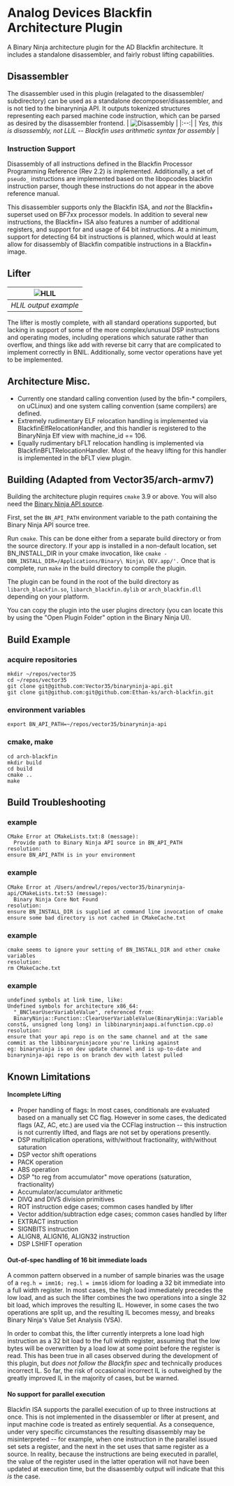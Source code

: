 # Analog Devices Blackfin Architecture Plugin
A Binary Ninja architecture plugin for the AD Blackfin architecture. It includes a standalone disassembler, and fairly robust lifting capabilities.

## Disassembler
The disassembler used in this plugin (relagated to the disassembler/ subdirectory) can be used as a standalone decomposer/disassembler, and is not tied to the binaryninja API. It outputs tokenized structures representing each parsed machine code instruction, which can be parsed as desired by the disassembler frontend.
| ![Disassembly](images/disasm.png) |
|:--:|
| *Yes, this is disassembly, not LLIL -- Blackfin uses arithmetic syntax for assembly* |
### Instruction Support
Disassembly of all instructions defined in the Blackfin Processor Programming Reference (Rev 2.2) is implemented. Additionally, a set of `pseudo_` instructions are implemented based on the libopcodes blackfin instruction parser, though these instructions do not appear in the above reference manual.

This disassembler supports only the Blackfin ISA, and _not_ the Blackfin+ superset used on BF7xx processor models. In addition to several new instructions, the Blackfin+ ISA also features a number of additional registers, and support for and usage of 64 bit instructions. At a minimum, support for detecting 64 bit instructions is planned, which would at least allow for disassembly of Blackfin compatible instructions in a Blackfin+ image.

## Lifter
| ![HLIL](images/hlil.png) |
|:--:|
| *HLIL output example* |

The lifter is mostly complete, with all standard operations supported, but lacking in support of some of the more complex/unusual DSP instructions and operating modes, including operations which saturate rather than overflow, and things like add with reverse bit carry that are complicated to implement correctly in BNIL. Additionally, some vector operations have yet to be implemented.

## Architecture Misc.
- Currently one standard calling convention (used by the bfin-* compilers, on uCLinux) and one system calling convention (same compilers) are defined.
- Extremely rudimentary ELF relocation handling is implemented via BlackfinElfRelocationHandler, and this handler is registered to the BinaryNinja Elf view with machine_id == 106.
- Equally rudimentary bFLT relocation handling is implemented via BlackfinBFLTRelocationHandler. Most of the heavy lifting for this handler is implemented in the bFLT view plugin.

## Building (Adapted from Vector35/arch-armv7)
Building the architecture plugin requires `cmake` 3.9 or above. You will also need the
[Binary Ninja API source](https://github.com/Vector35/binaryninja-api).

First, set the `BN_API_PATH` environment variable to the path containing the
Binary Ninja API source tree.

Run `cmake`. This can be done either from a separate build directory or from the source
directory. If your app is installed in a non-default location, set BN_INSTALL_DIR in your
cmake invocation, like `cmake -DBN_INSTALL_DIR=/Applications/Binary\ Ninja\ DEV.app/'.`
Once that is complete, run `make` in the build directory to compile the plugin.

The plugin can be found in the root of the build directory as `libarch_blackfin.so`,
`libarch_blackfin.dylib` or `arch_blackfin.dll` depending on your platform.

You can copy the plugin into the user plugins directory (you can locate this by using the 
"Open Plugin Folder" option in the Binary Ninja UI).

## Build Example

### acquire repositories
```
mkdir ~/repos/vector35
cd ~/repos/vector35
git clone git@github.com:Vector35/binaryninja-api.git
git clone git@github.com:git@github.com:Ethan-ks/arch-blackfin.git
```
### environment variables

`export BN_API_PATH=~/repos/vector35/binaryninja-api`

### cmake, make
```
cd arch-blackfin
mkdir build
cd build
cmake ..
make
```
## Build Troubleshooting

### example

    CMake Error at CMakeLists.txt:8 (message):
      Provide path to Binary Ninja API source in BN_API_PATH
    resolution:
    ensure BN_API_PATH is in your environment

### example

    CMake Error at /Users/andrewl/repos/vector35/binaryninja-api/CMakeLists.txt:53 (message):
      Binary Ninja Core Not Found
    resolution:
    ensure BN_INSTALL_DIR is supplied at command line invocation of cmake
    ensure some bad directory is not cached in CMakeCache.txt

### example

    cmake seems to ignore your setting of BN_INSTALL_DIR and other cmake variables
    resolution:
    rm CMakeCache.txt

### example

    undefined symbols at link time, like:
    Undefined symbols for architecture x86_64:
      "_BNClearUserVariableValue", referenced from:
      BinaryNinja::Function::ClearUserVariableValue(BinaryNinja::Variable const&, unsigned long long) in libbinaryninjaapi.a(function.cpp.o)
    resolution:
    ensure that your api repo is on the same channel and at the same commit as the libbinaryninjacore you're linking against
    eg: binaryninja is on dev update channel and is up-to-date and binaryninja-api repo is on branch dev with latest pulled

## Known Limitations
#### Incomplete Lifting
- Proper handling of flags: In most cases, conditionals are evaluated based on a manually set CC flag. However in some cases, the dedicated flags (AZ, AC, etc.) are used via the CCFlag instruction -- this instruction is not currently lifted, and flags are not set by operations presently.
- DSP multiplication operations, with/without fractionality, with/without saturation
- DSP vector shift operations
- PACK operation
- ABS operation
- DSP "to reg from accumulator" move operations (saturation, fractionality)
- Accumulator/accumulator arithmetic
- DIVQ and DIVS division primitives
- ROT instruction edge cases; common cases handled by lifter
- Vector addition/subtraction edge cases; common cases handled by lifter
- EXTRACT instruction
- SIGNBITS instruction
- ALIGN8, ALIGN16, ALIGN32 instruction
- DSP LSHIFT operation
#### Out-of-spec handling of 16 bit immediate loads
A common pattern observed in a number of sample binaries was the usage of a `reg.h = imm16; reg.l = imm16` idiom for loading a 32 bit immediate into a full width register. In most cases, the high load immediately precedes the low load, and as such the lifter combines the two operations into a single 32 bit load, which improves the resulting IL. However, in some cases the two operations are split up, and the resulting IL becomes messy, and breaks Binary Ninja's Value Set Analysis (VSA). 

In order to combat this, the lifter currently interprets a lone load high instruction as a 32 bit load to the full width register, assuming that the low bytes will be overwritten by a load low at some point before the register is read. This has been true in all cases observed during the development of this plugin, but _does not follow the Blackfin spec_ and technically produces incorrect IL. So far, the risk of occasional incorrect IL is outweighed by the greatly improved IL in the majority of cases, but be warned.
#### No support for parallel execution
Blackfin ISA supports the parallel execution of up to three instructions at once. This is not implemented in the disassembler or lifter at present, and input machine code is treated as entirely sequential. As a consequence, under very specific circumstances the resulting disassembly may be misinterpreted -- for example, when one instruction in the parallel issued set sets a register, and the next in the set uses that same register as a source. In reality, because the instructions are being executed in parallel, the value of the register used in the latter operation will not have been updated at execution time, but the disassembly output will indicate that this _is_ the case.

